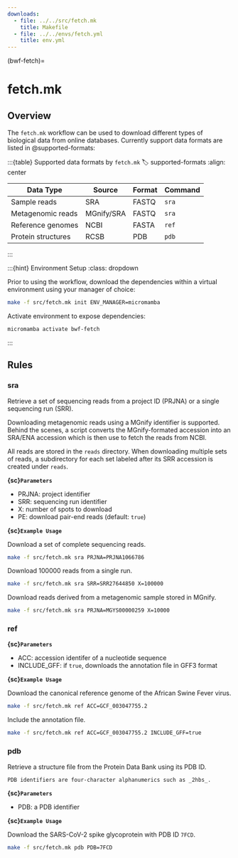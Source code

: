 ```yaml
---
downloads:
  - file: ../../src/fetch.mk
    title: Makefile
  - file: ../../envs/fetch.yml
    title: env.yml
---
```


(bwf-fetch)=
# fetch.mk

## Overview

The `fetch.mk` workflow can be used to download different types of biological data from online databases. Currently support data formats are listed in @supported-formats:

:::{table} Supported data formats by `fetch.mk`
:label: supported-formats
:align: center

| Data Type | Source |Format | Command |
| ------ | ------ | ------ | ------ |
| Sample reads | SRA | FASTQ | `sra` | 
| Metagenomic reads | MGnify/SRA | FASTQ | `sra` | 
| Reference genomes | NCBI | FASTA | `ref` |
| Protein structures | RCSB | PDB | `pdb` |

:::

:::{hint} Environment Setup
:class: dropdown

Prior to using the workflow, download the dependencies within a virtual environment using your manager of choice:

```bash
make -f src/fetch.mk init ENV_MANAGER=micromamba
```

Activate environment to expose dependencies:
```bash
micromamba activate bwf-fetch
```
:::

## Rules

### sra

Retrieve a set of sequencing reads from a project ID (PRJNA) or a single sequencing run (SRR).

Downloading metagenomic reads using a MGnify identifier is supported. Behind the scenes, a script converts the MGnify-formated accession into an SRA/ENA accession which is then use to fetch the reads from NCBI.

All reads are stored in the `reads` directory. When downloading multiple sets of reads, a subdirectory for each set labeled after its SRR accession is created under `reads`.

**{sc}`Parameters`**

- PRJNA: project identifier
- SRR: sequencing run identifier
- X: number of spots to download
- PE: download pair-end reads (default: `true`)

**{sc}`Example Usage`**

Download a set of complete sequencing reads.
```bash
make -f src/fetch.mk sra PRJNA=PRJNA1066786
```

Download 100000 reads from a single run.
```bash
make -f src/fetch.mk sra SRR=SRR27644850 X=100000
```

Download reads derived from a metagenomic sample stored in MGnify.
```bash
make -f src/fetch.mk sra PRJNA=MGYS00000259 X=10000
```

### ref

**{sc}`Parameters`**

- ACC: accession identifer of a nucleotide sequence
- INCLUDE_GFF: if `true`, downloads the annotation file in GFF3 format

**{sc}`Example Usage`**

Download the canonical reference genome of the African Swine Fever virus.
```bash
make -f src/fetch.mk ref ACC=GCF_003047755.2
```

Include the annotation file.
```bash
make -f src/fetch.mk ref ACC=GCF_003047755.2 INCLUDE_GFF=true
```

### pdb

Retrieve a structure file from the Protein Data Bank using its PDB ID.

```{note}
PDB identifiers are four-character alphanumerics such as _2hbs_.
```

**{sc}`Parameters`**

- PDB: a PDB identifier

**{sc}`Example Usage`**

Download the SARS-CoV-2 spike glycoprotein with PDB ID `7FCD`.
```bash
make -f src/fetch.mk pdb PDB=7FCD
```
